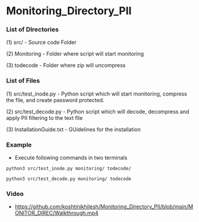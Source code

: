 # Monitoring_Directory_PII

### List of DIrectories
(1) src/   -   Source code Folder

(2) Monitoring - Folder where script will start monitoring

(3) todecode - Folder where zip will uncompress

### List of Files
(1) src/test_inode.py   -   Python script which will start monitoring, compress the file, and create password protected.

(2) src/test_decode.py - Python script which will decode, decompress and apply PII filtering to the text file

(3) InstallationGuide.txt - GUidelines for the installation

### Example
- Execute following commands in two terminals

``` python3 src/test_inode.py monitoring/ todecode/ ```

``` python3 src/test_decode.py monitoring/ todecode ```

### Video
 - https://github.com/koshtinikhilesh/Monitoring_Directory_PII/blob/main/MONITOR_DIREC/Walkthrough.mp4
